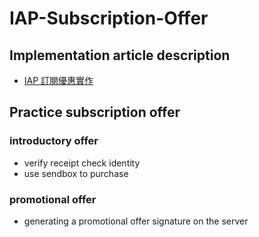 # IAP-Subscription-Offer

## Implementation article description
 - [IAP 訂閱優惠實作](https://hackmd.io/@TXfVD7cbRGSwWG9ZVSe42A/HJ4o7GR4n)

## Practice subscription offer
### introductory offer
 - verify receipt check identity
 - use sendbox to purchase
 
### promotional offer
 - generating a promotional offer signature on the server
